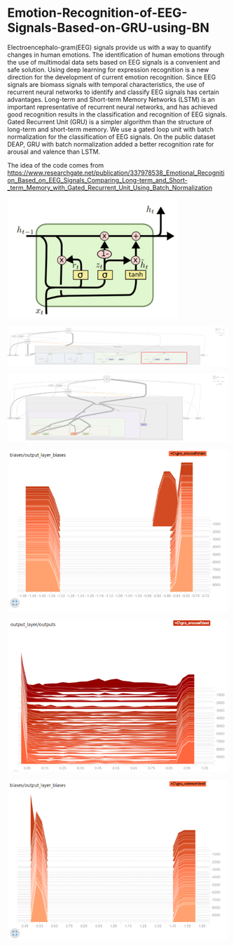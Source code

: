 # Emotion-Recognition-of-EEG-Signals-Based-on-GRU-using-BN
  Electroencephalo-gram(EEG) signals provide us with a way to quantify changes in human emotions. The identification of human emotions through the use of multimodal data sets based on EEG signals is a convenient and safe solution. Using deep learning for expression recognition is a new direction for the development of current emotion recognition. Since EEG signals are biomass signals with temporal characteristics, the use of recurrent neural networks to identify and classify EEG signals has certain advantages. Long-term and Short-term Memory Networks (LSTM) is an important representative of recurrent neural networks, and has achieved good recognition results in the classification and recognition of EEG signals. Gated Recurrent Unit (GRU) is a simpler algorithm than the structure of long-term and short-term memory. We use a gated loop unit with batch normalization for the classification of EEG signals. On the public dataset DEAP, GRU with batch normalization added a better recognition rate for arousal and valence than LSTM. 
  
  The idea of the code comes from https://www.researchgate.net/publication/337978538_Emotional_Recognition_Based_on_EEG_Signals_Comparing_Long-term_and_Short-_term_Memory_with_Gated_Recurrent_Unit_Using_Batch_Normalization
  
  
![image](https://github.com/dafei2017/Emotion-Recognition-of-EEG-Signals-Based-on-GRU-with-BN/blob/main/GRU%E6%A8%A1%E5%9E%8B.png)

![image](https://github.com/dafei2017/Emotion-Recognition-of-EEG-Signals-Based-on-GRU-with-BN/blob/main/batch_normalization.png)

![image](https://github.com/dafei2017/Emotion-Recognition-of-EEG-Signals-Based-on-GRU-with-BN/blob/main/gru_cell.png)


![image](https://github.com/dafei2017/Emotion-Recognition-of-EEG-Signals-Based-on-GRU-with-BN/blob/main/gru_arousal.train.png)


![image](https://github.com/dafei2017/Emotion-Recognition-of-EEG-Signals-Based-on-GRU-with-BN/blob/main/gru_arousal.test.png)


![image](https://github.com/dafei2017/Emotion-Recognition-of-EEG-Signals-Based-on-GRU-with-BN/blob/main/gruvalence.test.png)

